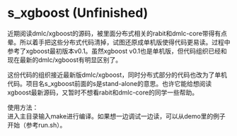 # s_xgboost (Unfinished)

近期阅读dmlc/xgboost的源码，被里面分布式相关的rabit和dmlc-core带得有点晕。所以着手把这些分布式代码清掉，试图还原成单机版使得代码更易读。过程中参考了xgboost最初版本v0.1。虽然xgboost v0.1也是单机版，但代码组织已经和现在最新的dmlc/xgboost有明显区别了。  

这份代码的组织接近最新版dmlc/xgboost，同时分布式部分的代码也改为了单机代码。项目名s_xgboost前面的s是stand-alone的意思。也许它能给想阅读xgboost最新源码，又暂时不想看rabit和dmlc-core的同学一些帮助。  

使用方法：  
进入主目录输入make进行编译。如果想一边调试一边读，可以从demo里的例子开始（参考run.sh）。
